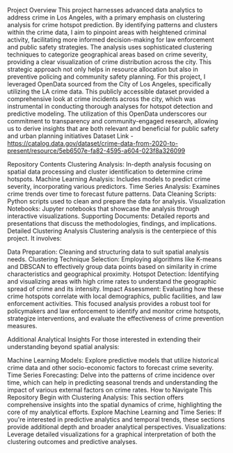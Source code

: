 Project Overview
This project harnesses advanced data analytics to address crime in Los Angeles, with a primary emphasis on clustering analysis for crime hotspot prediction. By identifying patterns and clusters within the crime data, I aim to pinpoint areas with heightened criminal activity, facilitating more informed decision-making for law enforcement and public safety strategies. The analysis uses sophisticated clustering techniques to categorize geographical areas based on crime severity, providing a clear visualization of crime distribution across the city. This strategic approach not only helps in resource allocation but also in preventive policing and community safety planning.
For this project, I leveraged OpenData sourced from the City of Los Angeles, specifically utilizing the LA crime data. This publicly accessible dataset provided a comprehensive look at crime incidents across the city, which was instrumental in conducting thorough analyses for hotspot detection and predictive modeling. The utilization of this OpenData underscores our commitment to transparency and community-engaged research, allowing us to derive insights that are both relevant and beneficial for public safety and urban planning initiatives
Dataset Link - https://catalog.data.gov/dataset/crime-data-from-2020-to-present/resource/5eb6507e-fa82-4595-a604-023f8a326099

Repository Contents
Clustering Analysis: In-depth analysis focusing on spatial data processing and cluster identification to determine crime hotspots.
Machine Learning Analysis: Includes models to predict crime severity, incorporating various predictors.
Time Series Analysis: Examines crime trends over time to forecast future patterns.
Data Cleaning Scripts: Python scripts used to clean and prepare the data for analysis.
Visualization Notebooks: Jupyter notebooks that showcase the analysis through interactive visualizations.
Supporting Documents: Detailed reports and presentations that discuss the methodologies, findings, and implications.
Detailed Clustering Analysis
Clustering analysis is the centerpiece of this project. It involves:

Data Preparation: Cleaning and structuring data to suit spatial analysis needs.
Clustering Technique Selection: Employing algorithms like K-means and DBSCAN to effectively group data points based on similarity in crime characteristics and geographical proximity.
Hotspot Detection: Identifying and visualizing areas with high crime rates to understand the geographic spread of crime and its intensity.
Impact Assessment: Evaluating how these crime hotspots correlate with local demographics, public facilities, and law enforcement activities.
This focused analysis provides a robust tool for policymakers and law enforcement to identify and monitor crime hotspots, strategize interventions, and evaluate the effectiveness of crime prevention measures.

Additional Analytical Insights
For those interested in extending their understanding beyond spatial analysis:

Machine Learning Models: Explore predictive models that utilize historical crime data and other socio-economic factors to forecast crime severity.
Time Series Forecasting: Delve into the patterns of crime incidence over time, which can help in predicting seasonal trends and understanding the impact of various external factors on crime rates.
How to Navigate This Repository
Begin with Clustering Analysis: This section offers comprehensive insights into the spatial dynamics of crime, highlighting the core of my analytical efforts.
Explore Machine Learning and Time Series: If you're interested in predictive analytics and temporal trends, these sections provide additional depth and broader analytical perspectives.
Visualizations: Leverage detailed visualizations for a graphical interpretation of both the clustering outcomes and predictive analyses.
